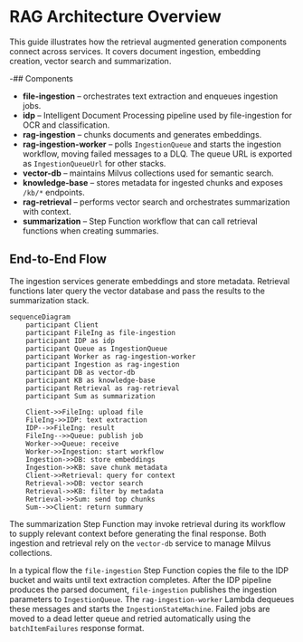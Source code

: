 # RAG Architecture Overview

This guide illustrates how the retrieval augmented generation components connect across services. It covers document ingestion, embedding creation, vector search and summarization.

-## Components

- **file-ingestion** – orchestrates text extraction and enqueues ingestion jobs.
- **idp** – Intelligent Document Processing pipeline used by file-ingestion for OCR and classification.
- **rag-ingestion** – chunks documents and generates embeddings.
- **rag-ingestion-worker** – polls `IngestionQueue` and starts the ingestion workflow, moving failed messages to a DLQ. The queue URL is exported as `IngestionQueueUrl` for other stacks.
- **vector-db** – maintains Milvus collections used for semantic search.
- **knowledge-base** – stores metadata for ingested chunks and exposes `/kb/*` endpoints.
- **rag-retrieval** – performs vector search and orchestrates summarization with context.
- **summarization** – Step Function workflow that can call retrieval functions when creating summaries.

## End-to-End Flow

The ingestion services generate embeddings and store metadata. Retrieval functions later query the vector database and pass the results to the summarization stack.

```mermaid
sequenceDiagram
    participant Client
    participant FileIng as file-ingestion
    participant IDP as idp
    participant Queue as IngestionQueue
    participant Worker as rag-ingestion-worker
    participant Ingestion as rag-ingestion
    participant DB as vector-db
    participant KB as knowledge-base
    participant Retrieval as rag-retrieval
    participant Sum as summarization

    Client->>FileIng: upload file
    FileIng->>IDP: text extraction
    IDP-->>FileIng: result
    FileIng-->>Queue: publish job
    Worker->>Queue: receive
    Worker->>Ingestion: start workflow
    Ingestion->>DB: store embeddings
    Ingestion->>KB: save chunk metadata
    Client->>Retrieval: query for context
    Retrieval->>DB: vector search
    Retrieval->>KB: filter by metadata
    Retrieval->>Sum: send top chunks
    Sum-->>Client: return summary
```

The summarization Step Function may invoke retrieval during its workflow to supply
relevant context before generating the final response. Both ingestion and
retrieval rely on the `vector-db` service to manage Milvus collections.

In a typical flow the `file-ingestion` Step Function copies the file to the IDP
bucket and waits until text extraction completes. After the IDP pipeline
produces the parsed document, `file-ingestion` publishes the ingestion
parameters to `IngestionQueue`. The `rag-ingestion-worker` Lambda dequeues these
messages and starts the `IngestionStateMachine`. Failed jobs are moved to a dead
letter queue and retried automatically using the `batchItemFailures` response
format.
